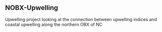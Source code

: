 ## NOBX-Upwelling
Upwelling project looking at the connection between upwelling indices and coastal upwelling along the northern OBX of NC
